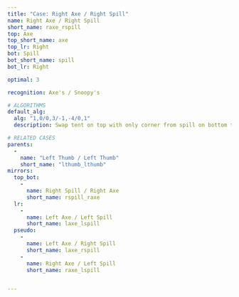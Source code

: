 ```yaml
---
title: "Case: Right Axe / Right Spill"
name: Right Axe / Right Spill
short_name: raxe_rspill
top: Axe
top_short_name: axe
top_lr: Right
bot: Spill
bot_short_name: spill
bot_lr: Right

optimal: 3

recognition: Axe's / Snoopy's

# ALGORITHMS
default_alg:
  alg: "1,0/0,3/-1,-4/0,1"
  description: Swap tent on top with only corner from spill on bottom to make good thumbs.

# RELATED CASES
parents:
  -
    name: "Left Thumb / Left Thumb"
    short_name: "lthumb_lthumb"
mirrors:
  top_bot:
    -
      name: Right Spill / Right Axe
      short_name: rspill_raxe
  lr:
    -
      name: Left Axe / Left Spill
      short_name: laxe_lspill
  pseudo:
    -
      name: Left Axe / Right Spill
      short_name: laxe_rspill
    -
      name: Right Axe / Left Spill
      short_name: raxe_lspill


---
```


